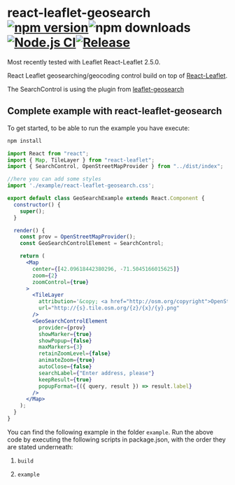 # react-leaflet-geosearch [![npm version](https://img.shields.io/npm/v/react-leaflet-geosearch.svg)](https://www.npmjs.com/package/react-leaflet-geosearch)![npm downloads](https://img.shields.io/npm/dw/react-leaflet-geosearch)[![Node.js CI](https://github.com/TA-Geoforce/react-leaflet-geosearch/actions/workflows/node.js.yml/badge.svg?branch=master)](https://github.com/TA-Geoforce/react-leaflet-geosearch/actions/workflows/node.js.yml)[![Release](https://github.com/TA-Geoforce/react-leaflet-geosearch/actions/workflows/npm-publish.yml/badge.svg?branch=master)](https://github.com/TA-Geoforce/react-leaflet-geosearch/actions/workflows/npm-publish.yml)

Most recently tested with Leaflet React-Leaflet 2.5.0.

React Leaflet geosearching/geocoding control build on top of [React-Leaflet](https://github.com/PaulLeCam/react-leaflet). 

The SearchControl is using the plugin from [leaflet-geosearch](https://github.com/smeijer/leaflet-geosearch) 

## Complete example with react-leaflet-geosearch

To get started, to be able to run the example you have execute:
```bash
npm install
```

```jsx
import React from "react";
import { Map, TileLayer } from "react-leaflet";
import { SearchControl, OpenStreetMapProvider } from "../dist/index";

//here you can add some styles
import './example/react-leaflet-geosearch.css';

export default class GeoSearchExample extends React.Component {
  constructor() {
    super();
  }

  render() {
    const prov = OpenStreetMapProvider();
    const GeoSearchControlElement = SearchControl;

    return (
      <Map
        center={[42.09618442380296, -71.5045166015625]}
        zoom={2}
        zoomControl={true}
      >
        <TileLayer
          attribution='&copy; <a href="http://osm.org/copyright">OpenStreetMap</a> contributors'
          url="http://{s}.tile.osm.org/{z}/{x}/{y}.png"
        />
        <GeoSearchControlElement
          provider={prov}
          showMarker={true}
          showPopup={false}
          maxMarkers={3}
          retainZoomLevel={false}
          animateZoom={true}
          autoClose={false}
          searchLabel={"Enter address, please"}
          keepResult={true}
          popupFormat={({ query, result }) => result.label}
        />
      </Map>
    );
  }
}
```

You can find the following example in the folder ```example```. Run the above code by executing the following scripts in package.json, with the order they are stated underneath:

1) ```build```

1) ```example```
